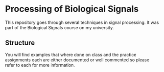 # Processing of Biological Signals

This repository goes through several techniques in signal processing. It was part of the Biological Signals course on my university.

## Structure

You will find examples that where done on class and the practice assignments each are either documented or well commented so please refer to each for more information.
